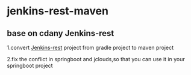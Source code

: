 # jenkins-rest-maven

## base on cdany Jenkins-rest

1.convert [Jenkins-rest](https://github.com/cdancy/jenkins-rest) project from gradle project to maven project

2.fix the conflict in springboot and jclouds,so that you can use it in your springboot project